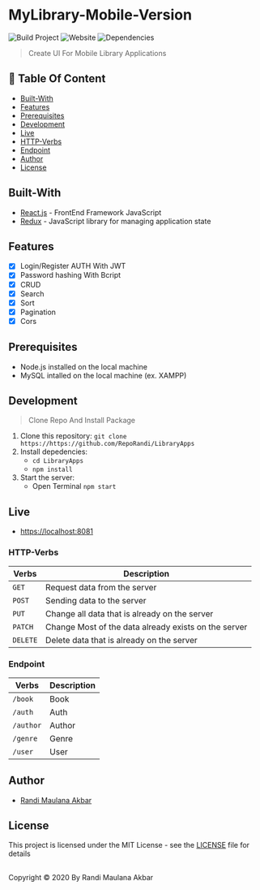 # MyLibrary-Mobile-Version
![Build Project](https://github.com/vuejs-id/blog/workflows/Build%20Project/badge.svg) ![Website](https://img.shields.io/website?url=https%3A%2F%2Fblog.vuejs.id%2F) ![Dependencies](https://img.shields.io/david/vuejs-id/blog.svg)

> Create UI For Mobile Library Applications

## :memo: Table Of Content
* [Built-With](https://github.com/RepoRandi/MyLibrary-Mobile#Built-With)
* [Features](https://github.com/RepoRandi/MyLibrary-Mobile#Features)
* [Prerequisites](https://github.com/RepoRandi/MyLibrary-Mobile#Prerequisites)
* [Development](https://github.com/RepoRandi/MyLibrary-Mobile#Development)
* [Live](https://github.com/RepoRandi/MyLibrary-Mobile#Live)
* [HTTP-Verbs](https://github.com/RepoRandi/MyLibrary-Mobile#HTTP-Verbs)
* [Endpoint](https://github.com/RepoRandi/MyLibrary-Mobile#Endpoint)
* [Author](https://github.com/RepoRandi/MyLibrary-Mobile#Author)
* [License](https://github.com/RepoRandi/MyLibrary-Mobile#License)

## Built-With
- [React.js](http://reactjs.org/) - FrontEnd Framework JavaScript
- [Redux](https://redux.js.org/) - JavaScript library for managing application state

## Features
- [x] Login/Register AUTH With JWT
- [x] Password hashing With Bcript
- [x] CRUD
- [x] Search
- [x] Sort
- [x] Pagination
- [x] Cors

## Prerequisites
- Node.js installed on the local machine
- MySQL intalled on the local machine (ex. XAMPP)

## Development
> Clone Repo And Install Package
1. Clone this repository:
    `git clone https://https://github.com/RepoRandi/LibraryApps`
2. Install depedencies:
    - `cd LibraryApps` 
    - `npm install`
3. Start the server:
    * Open Terminal `npm start`

## Live
- [https://localhost:8081](https://localhost:8081)

### HTTP-Verbs

| Verbs    | Description                                           |
| -------- | ----------------------------------------------------- |
| `GET`    | Request data from the server                          |
| `POST`   | Sending data to the server                            |
| `PUT`    | Change all data that is already on the server         |
| `PATCH`  | Change Most of the data already exists on the server  |
| `DELETE` | Delete data that is already on the server             |

### Endpoint
| Verbs     | Description      |
| --------- | -----------------|
| `/book`  | Book             |
| `/auth`   | Auth             |
| `/author`| Author           |
| `/genre` | Genre            |
| `/user`  | User             |

## Author
- [Randi Maulana Akbar](https://www.linkedin.com/in/randi-maulana-akbar/)

## License
This project is licensed under the MIT License - see the [LICENSE](https://github.com/RepoRandi/MyLibrary--Mobile-Version/blob/master/LICENSE) file for details

##
Copyright © 2020 By Randi Maulana Akbar

